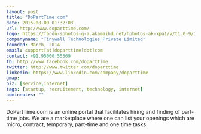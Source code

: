 ```yaml
---
layout: post
title: "DoPartTime.com"
date: 2015-08-09 01:32:03
url: http://www.doparttime.com/
logo: https://fbcdn-sphotos-g-a.akamaihd.net/hphotos-ak-xpa1/v/t1.0-9/10291689_1439544439647977_874401153403846848_n.jpg?oh=cfc0db0c9257ad9151c318a6148837ac&oe=563FB3F1&__gda__=1451430729_2d4c14936d81b4c3a5dad03024eb7273
companyname: "Tinywall Technologies Private Limited"
founded: March, 2014
email: support[at]doparttime[dot]com
contact: +91.95000.55569
fb: http://www.facebook.com/doparttime
twitter: http://www.twitter.com/doparttime
linkedin: https://www.linkedin.com/company/doparttime
gmap:
biz: [service,internet]
tags: [startup, recruitement, technology, internet]
adminnotes: ""
---
```

DoPartTime.com is an online portal that facilitates hiring and finding of part-time jobs. We are a marketplace where one can list your openings which are micro, contract, temporary, part-time and one time tasks.
